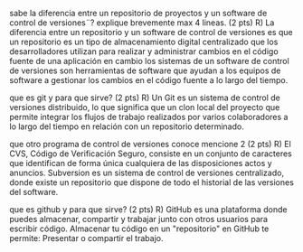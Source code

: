 sabe la diferencia entre un repositorio de proyectos y un software de control de versiones¨? explique brevemente max 4 lineas. (2 pts)
R) La diferencia entre un repositorio y un software de control de versiones es que un repositorio es un tipo de almacenamiento digital
centralizado que los desarrolladores utilizan para realizar y administrar cambios en el código fuente de una aplicación en cambio los 
sistemas de un software de control de versiones son herramientas de software que ayudan a los equipos de software a gestionar los cambios
en el código fuente a lo largo del tiempo.

que es git y para que sirve? (2 pts)
R) Un Git es un sistema de control de versiones distribuido, lo que significa que un clon local del proyecto que permite integrar los flujos
de trabajo realizados por varios colaboradores a lo largo del tiempo en relación con un repositorio determinado.

que otro programa de control de versiones conoce mencione 2 (2 pts)
R) El CVS, Código de Verificación Seguro, consiste en un conjunto de caracteres que identifican de forma única cualquiera de las disposiciones
actos y anuncios.
Subversion es un sistema de control de versiones centralizado, donde existe un repositorio que dispone de todo el historial 
de las versiones del software.

que es github y para que sirve? (2 pts)
R) GitHub es una plataforma donde puedes almacenar, compartir y trabajar junto con otros usuarios para escribir código. 
Almacenar tu código en un "repositorio" en GitHub te permite: Presentar o compartir el trabajo.









